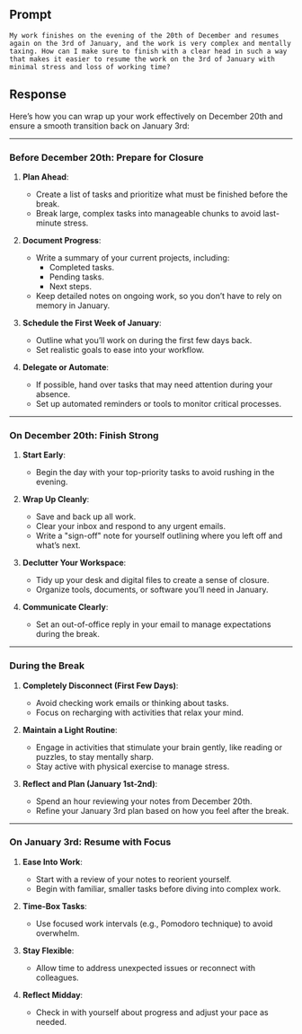 ## Prompt

`My work finishes on the evening of the 20th of December and resumes again on the 3rd of January, and the work is very complex and mentally taxing. How can I make sure to finish with a clear head in such a way that makes it easier to resume the work on the 3rd of January with minimal stress and loss of working time?`

## Response

Here’s how you can wrap up your work effectively on December 20th and ensure a smooth transition back on January 3rd:

---

### **Before December 20th: Prepare for Closure**
1. **Plan Ahead**:
   - Create a list of tasks and prioritize what must be finished before the break.
   - Break large, complex tasks into manageable chunks to avoid last-minute stress.

2. **Document Progress**:
   - Write a summary of your current projects, including:
     - Completed tasks.
     - Pending tasks.
     - Next steps.
   - Keep detailed notes on ongoing work, so you don’t have to rely on memory in January.

3. **Schedule the First Week of January**:
   - Outline what you’ll work on during the first few days back.
   - Set realistic goals to ease into your workflow.

4. **Delegate or Automate**:
   - If possible, hand over tasks that may need attention during your absence.
   - Set up automated reminders or tools to monitor critical processes.

---

### **On December 20th: Finish Strong**
1. **Start Early**:
   - Begin the day with your top-priority tasks to avoid rushing in the evening.

2. **Wrap Up Cleanly**:
   - Save and back up all work.
   - Clear your inbox and respond to any urgent emails.
   - Write a "sign-off" note for yourself outlining where you left off and what’s next.

3. **Declutter Your Workspace**:
   - Tidy up your desk and digital files to create a sense of closure.
   - Organize tools, documents, or software you’ll need in January.

4. **Communicate Clearly**:
   - Set an out-of-office reply in your email to manage expectations during the break.

---

### **During the Break**
1. **Completely Disconnect (First Few Days)**:
   - Avoid checking work emails or thinking about tasks.
   - Focus on recharging with activities that relax your mind.

2. **Maintain a Light Routine**:
   - Engage in activities that stimulate your brain gently, like reading or puzzles, to stay mentally sharp.
   - Stay active with physical exercise to manage stress.

3. **Reflect and Plan (January 1st-2nd)**:
   - Spend an hour reviewing your notes from December 20th.
   - Refine your January 3rd plan based on how you feel after the break.

---

### **On January 3rd: Resume with Focus**
1. **Ease Into Work**:
   - Start with a review of your notes to reorient yourself.
   - Begin with familiar, smaller tasks before diving into complex work.

2. **Time-Box Tasks**:
   - Use focused work intervals (e.g., Pomodoro technique) to avoid overwhelm.

3. **Stay Flexible**:
   - Allow time to address unexpected issues or reconnect with colleagues.

4. **Reflect Midday**:
   - Check in with yourself about progress and adjust your pace as needed.
